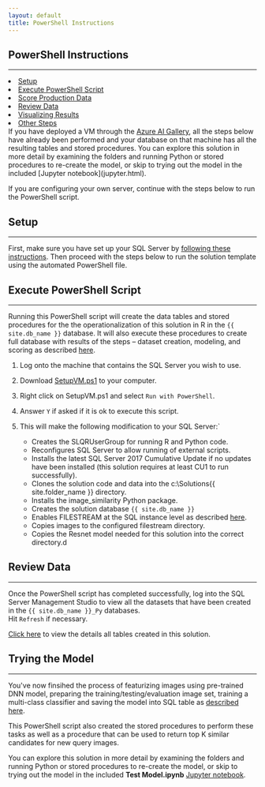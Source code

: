```yaml
---
layout: default
title: PowerShell Instructions
---
```



## PowerShell Instructions
---------------------------

<div class="row">
    <div class="col-md-6">
        <div class="toc">
            <li> <a href="#setup">Setup</a></li>
            <li> <a href="#execute-powershell-script">Execute PowerShell Script</a></li>
            <li> <a href="#score-production-data">Score Production Data</a></li>
            <li> <a href="#review-data">Review Data</a></li>
            <li> <a href="#visualizing-results">Visualizing Results</a> </li>
            <li> <a href="#other-steps">Other Steps</a></li>
        </div>
    </div>
    <div class="col-md-6">
        If you have deployed a VM through the  
        <a href="{{ site.aka_url }}">Azure AI Gallery</a>, all the steps below have already been performed and your database on that machine has all the resulting tables and stored procedures.  You can explore this solution in more detail by examining the folders and running Python or stored procedures to re-create the model, or skip to trying out the model in the included [Jupyter notebook](jupyter.html).
    </div>
</div>

If you are configuring your own server, continue with the steps below to run the PowerShell script.

## Setup 
-----------

First, make sure you have set up your SQL Server by  <a href="SetupSQL.html">following these instructions</a>.  Then proceed with the steps below to run the solution template using the automated PowerShell file. 

## Execute PowerShell Script
----------------------------

Running this PowerShell script will create the data tables and stored procedures for the the operationalization of this solution in R in the `{{ site.db_name }}` database.  It will also execute these procedures to create full database with results of the steps  – dataset creation, modeling, and scoring as described  [here](dba.html).


1. Log onto the machine that contains the SQL Server you wish to use.

2. Download  <a href="https://raw.githubusercontent.com/Microsoft/r-server-campaign-optimization/master/Resources/ActionScripts/SetupVM.ps1" download>SetupVM.ps1</a> to your computer.

1.  Right click on SetupVM.ps1 and select `Run with PowerShell`.

1.  Answer `Y` if asked if it is ok to execute this script.

1. This will make the following modification to your SQL Server:`
    * Creates the SLQRUserGroup for running R and Python code.
    * Reconfigures SQL Server to allow running of external scripts.
    * Installs the latest SQL Server 2017 Cumulative Update if no updates have been installed (this solution requires at least CU1 to run successfully).
    * Clones the solution code and data into the c:\Solutions\{{ site.folder_name }} directory.
    * Installs the image_similarity Python package.
    * Creates the solution database `{{ site.db_name }}` 
    * Enables FILESTREAM at the SQL instance level as described [here](https://docs.microsoft.com/en-us/sql/relational-imagesbases/blob/enable-the-prerequisites-for-filetable).
    * Copies images to the configured filestream directory.
    * Copies the Resnet model needed for this solution into the correct directory.d

    
    
## Review Data
--------------

Once the PowerShell script has completed successfully, log into the SQL Server Management Studio to view all the datasets that have been created in the `{{ site.db_name }}_Py` databases.  
Hit `Refresh` if necessary.
<br/>


[Click here](tables.html) to view the details all tables created in this solution.

## Trying the Model
---------------------

You've now finsihed the process of featurizing images using pre-trained DNN model, preparing the training/testing/evaluation image set, training a multi-class classifier and saving the model into SQL table as [described here](data-scientist.html).

This PowerShell script also created the stored procedures to perform these tasks as well as a procedure that can be used to  return top K similar candidates for new query images. 

You can explore this solution in more detail by examining the folders and running Python or stored procedures to re-create the model, or skip to trying out the model in the included **Test Model.ipynb** [Jupyter notebook](jupyter.html).